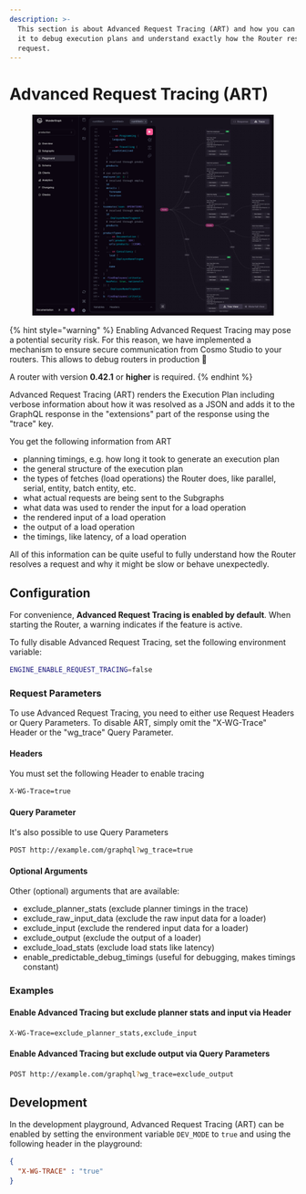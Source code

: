 ```yaml
---
description: >-
  This section is about Advanced Request Tracing (ART) and how you can leverage
  it to debug execution plans and understand exactly how the Router resolves a
  request.
---
```


# Advanced Request Tracing (ART)

<div align="center" data-full-width="false">

<figure><img src="../.gitbook/assets/treeview (1).png" alt="" width="563"><figcaption></figcaption></figure>

</div>

{% hint style="warning" %}
Enabling Advanced Request Tracing may pose a potential security risk. For this reason, we have implemented a mechanism to ensure secure communication from Cosmo Studio to your routers. This allows to debug routers in production :tada:&#x20;

A router with version **0.42.1** or **higher** is required.
{% endhint %}

Advanced Request Tracing (ART) renders the Execution Plan including verbose information about how it was resolved as a JSON and adds it to the GraphQL response in the "extensions" part of the response using the "trace" key.

You get the following information from ART

* planning timings, e.g. how long it took to generate an execution plan
* the general structure of the execution plan
* the types of fetches (load operations) the Router does, like parallel, serial, entity, batch entity, etc.
* what actual requests are being sent to the Subgraphs
* what data was used to render the input for a load operation
* the rendered input of a load operation
* the output of a load operation
* the timings, like latency, of a load operation

All of this information can be quite useful to fully understand how the Router resolves a request and why it might be slow or behave unexpectedly.

## Configuration

For convenience, **Advanced Request Tracing is enabled by default**. When starting the Router, a warning indicates if the feature is active.

To fully disable Advanced Request Tracing, set the following environment variable:

```bash
ENGINE_ENABLE_REQUEST_TRACING=false
```

### Request Parameters

To use Advanced Request Tracing, you need to either use Request Headers or Query Parameters. To disable ART, simply omit the "X-WG-Trace" Header or the "wg\_trace" Query Parameter.

#### Headers

You must set the following Header to enable tracing

```bash
X-WG-Trace=true
```

#### Query Parameter

It's also possible to use Query Parameters

```bash
POST http://example.com/graphql?wg_trace=true
```

#### Optional Arguments

Other (optional) arguments that are available:

* exclude\_planner\_stats (exclude planner timings in the trace)
* exclude\_raw\_input\_data (exclude the raw input data for a loader)
* exclude\_input (exclude the rendered input data for a loader)
* exclude\_output (exclude the output of a loader)
* exclude\_load\_stats (exclude load stats like latency)
* enable\_predictable\_debug\_timings (useful for debugging, makes timings constant)

### Examples

#### Enable Advanced Tracing but exclude planner stats and input via Header

```bash
X-WG-Trace=exclude_planner_stats,exclude_input
```

#### Enable Advanced Tracing but exclude output via Query Parameters

```bash
POST http://example.com/graphql?wg_trace=exclude_output
```

## Development

In the development playground, Advanced Request Tracing (ART) can be enabled by setting the environment variable `DEV_MODE` to `true` and using the following header in the playground:

```json
{
  "X-WG-TRACE" : "true"
}
```

